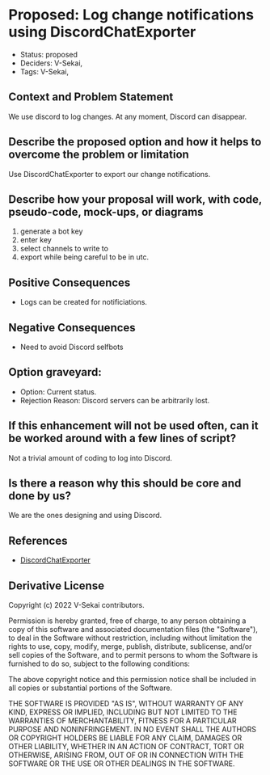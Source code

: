 # Proposed: Log change notifications using DiscordChatExporter

- Status: proposed <!-- draft | rejected | accepted | deprecated | superseded by -->
- Deciders: V-Sekai,
- Tags: V-Sekai,

## Context and Problem Statement

We use discord to log changes. At any moment, Discord can disappear.

## Describe the proposed option and how it helps to overcome the problem or limitation

Use DiscordChatExporter to export our change notifications.

## Describe how your proposal will work, with code, pseudo-code, mock-ups, or diagrams

1. generate a bot key
1. enter key
1. select channels to write to
1. export while being careful to be in utc.

## Positive Consequences <!-- optional -->

- Logs can be created for notificiations.

## Negative Consequences <!-- optional -->

- Need to avoid Discord selfbots

## Option graveyard: <!-- same as above -->

- Option: Current status.
- Rejection Reason: Discord servers can be arbitrarily lost.

## If this enhancement will not be used often, can it be worked around with a few lines of script?

Not a trivial amount of coding to log into Discord.

## Is there a reason why this should be core and done by us?

We are the ones designing and using Discord.

## References <!-- optional and numbers of links can vary -->

- [DiscordChatExporter](https://github.com/Tyrrrz/DiscordChatExporter) <!-- example: Refined by [xxx](yyyymmdd-xxx.md) -->

## Derivative License

Copyright (c) 2022 V-Sekai contributors.

Permission is hereby granted, free of charge, to any person obtaining a copy
of this software and associated documentation files (the "Software"), to deal
in the Software without restriction, including without limitation the rights
to use, copy, modify, merge, publish, distribute, sublicense, and/or sell
copies of the Software, and to permit persons to whom the Software is
furnished to do so, subject to the following conditions:

The above copyright notice and this permission notice shall be included in all
copies or substantial portions of the Software.

THE SOFTWARE IS PROVIDED "AS IS", WITHOUT WARRANTY OF ANY KIND, EXPRESS OR
IMPLIED, INCLUDING BUT NOT LIMITED TO THE WARRANTIES OF MERCHANTABILITY,
FITNESS FOR A PARTICULAR PURPOSE AND NONINFRINGEMENT. IN NO EVENT SHALL THE
AUTHORS OR COPYRIGHT HOLDERS BE LIABLE FOR ANY CLAIM, DAMAGES OR OTHER
LIABILITY, WHETHER IN AN ACTION OF CONTRACT, TORT OR OTHERWISE, ARISING FROM,
OUT OF OR IN CONNECTION WITH THE SOFTWARE OR THE USE OR OTHER DEALINGS IN THE
SOFTWARE.
